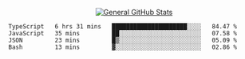 <p align="center">
  <a href="https://github.com/AndyDevv">
    <img src="https://github-readme-stats.vercel.app/api?username=AndyDevv&custom_title=General%20GitHub%20Stats&theme=aura_dark" alt="General GitHub Stats">
  </a>
</p>

<!--START_SECTION:waka-->

```text
TypeScript   6 hrs 31 mins   █████████████████████░░░░   84.47 %
JavaScript   35 mins         ██░░░░░░░░░░░░░░░░░░░░░░░   07.58 %
JSON         23 mins         █▒░░░░░░░░░░░░░░░░░░░░░░░   05.09 %
Bash         13 mins         ▓░░░░░░░░░░░░░░░░░░░░░░░░   02.86 %
```

<!--END_SECTION:waka-->
